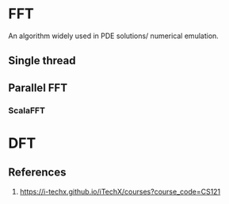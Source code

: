 # FFT
An algorithm widely used in PDE solutions/ numerical emulation.

## Single thread

## Parallel FFT
### ScalaFFT


# DFT

## References
1. https://i-techx.github.io/iTechX/courses?course_code=CS121